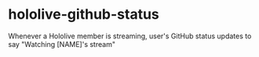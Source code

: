 # hololive-github-status
Whenever a Hololive member is streaming, user's GitHub status updates to say "Watching [NAME]'s stream"
